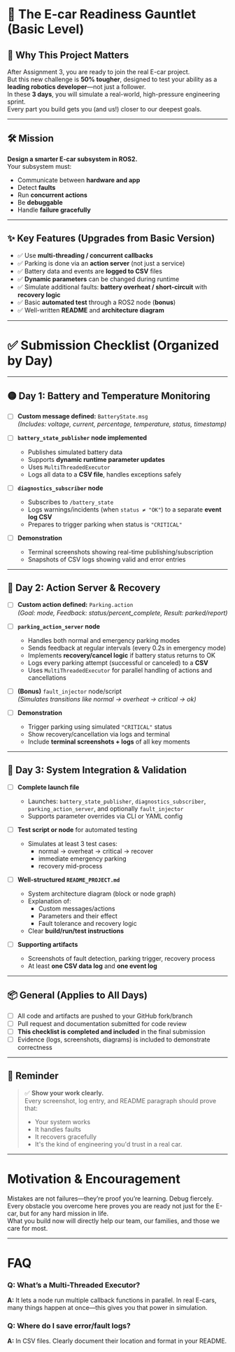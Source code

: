 # 🚗 The E-car Readiness Gauntlet (Basic Level)

## 🎯 Why This Project Matters

After Assignment 3, you are ready to join the real E-car project.  
But this new challenge is **50% tougher**, designed to test your ability as a **leading robotics developer**—not just a follower.  
In these **3 days**, you will simulate a real-world, high-pressure engineering sprint.  
Every part you build gets you (and us!) closer to our deepest goals.

---

## 🛠️ Mission

**Design a smarter E-car subsystem in ROS2.**  
Your subsystem must:

- Communicate between **hardware and app**
- Detect **faults**
- Run **concurrent actions**
- Be **debuggable**
- Handle **failure gracefully**

---

## ✨ Key Features (Upgrades from Basic Version)

- ✅ Use **multi-threading / concurrent callbacks**
- ✅ Parking is done via an **action server** (not just a service)
- ✅ Battery data and events are **logged to CSV** files
- ✅ **Dynamic parameters** can be changed during runtime
- ✅ Simulate additional faults: **battery overheat / short-circuit** with **recovery logic**
- ✅ Basic **automated test** through a ROS2 node (**bonus**)
- ✅ Well-written **README** and **architecture diagram**

---

# ✅ Submission Checklist (Organized by Day)

---

## 🟡 Day 1: Battery and Temperature Monitoring

- [ ] **Custom message defined:** `BatteryState.msg`  
  *(Includes: voltage, current, percentage, temperature, status, timestamp)*

- [ ] **`battery_state_publisher` node implemented**
  - Publishes simulated battery data
  - Supports **dynamic runtime parameter updates**
  - Uses `MultiThreadedExecutor`
  - Logs all data to a **CSV file**, handles exceptions safely

- [ ] **`diagnostics_subscriber` node**
  - Subscribes to `/battery_state`
  - Logs warnings/incidents (when `status ≠ "OK"`) to a separate **event log CSV**
  - Prepares to trigger parking when status is `"CRITICAL"`

- [ ] **Demonstration**
  - Terminal screenshots showing real-time publishing/subscription
  - Snapshots of CSV logs showing valid and error entries

---

## 🔴 Day 2: Action Server & Recovery

- [ ] **Custom action defined:** `Parking.action`  
  *(Goal: mode, Feedback: status/percent_complete, Result: parked/report)*

- [ ] **`parking_action_server` node**
  - Handles both normal and emergency parking modes
  - Sends feedback at regular intervals (every 0.2s in emergency mode)
  - Implements **recovery/cancel logic** if battery status returns to OK
  - Logs every parking attempt (successful or canceled) to a **CSV**
  - Uses `MultiThreadedExecutor` for parallel handling of actions and cancellations

- [ ] **(Bonus)** `fault_injector` node/script  
  *(Simulates transitions like normal → overheat → critical → ok)*

- [ ] **Demonstration**
  - Trigger parking using simulated `"CRITICAL"` status
  - Show recovery/cancellation via logs and terminal
  - Include **terminal screenshots + logs** of all key moments

---

## 🔵 Day 3: System Integration & Validation

- [ ] **Complete launch file**
  - Launches: `battery_state_publisher`, `diagnostics_subscriber`, `parking_action_server`, and optionally `fault_injector`
  - Supports parameter overrides via CLI or YAML config

- [ ] **Test script or node** for automated testing
  - Simulates at least 3 test cases:
    - normal → overheat → critical → recover
    - immediate emergency parking
    - recovery mid-process

- [ ] **Well-structured `README_PROJECT.md`**
  - System architecture diagram (block or node graph)
  - Explanation of:
    - Custom messages/actions
    - Parameters and their effect
    - Fault tolerance and recovery logic
  - Clear **build/run/test instructions**

- [ ] **Supporting artifacts**
  - Screenshots of fault detection, parking trigger, recovery process
  - At least **one CSV data log** and **one event log**

---

## 📦 General (Applies to All Days)

- [ ] All code and artifacts are pushed to your GitHub fork/branch
- [ ] Pull request and documentation submitted for code review
- [ ] **This checklist is completed and included** in the final submission
- [ ] Evidence (logs, screenshots, diagrams) is included to demonstrate correctness

---

## 🔁 Reminder

> ✅ **Show your work clearly.**  
> Every screenshot, log entry, and README paragraph should prove that:
> - Your system works  
> - It handles faults  
> - It recovers gracefully  
> - It's the kind of engineering you'd trust in a real car.  


---

# Motivation & Encouragement

Mistakes are not failures—they’re proof you’re learning. Debug fiercely. Every obstacle you overcome here proves you are ready not just for the E-car, but for any hard mission in life.  
What you build now will directly help our team, our families, and those we care for most.

---

# FAQ

### Q: What’s a Multi-Threaded Executor?  
**A:** It lets a node run multiple callback functions in parallel. In real E-cars, many things happen at once—this gives you that power in simulation.

### Q: Where do I save error/fault logs?  
**A:** In CSV files. Clearly document their location and format in your README.
